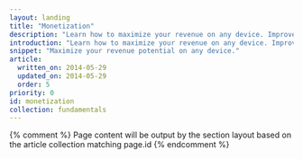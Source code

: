 ```yaml
---
layout: landing
title: "Monetization"
description: "Learn how to maximize your revenue on any device. Improve user experience and get paid."
introduction: "Learn how to maximize your revenue on any device. Improve user experience and get paid."
snippet: "Maximize your revenue potential on any device."
article:
  written_on: 2014-05-29
  updated_on: 2014-05-29
  order: 5
priority: 0
id: monetization
collection: fundamentals
---
```


{% comment %}
Page content will be output by the section layout based on the article collection matching page.id
{% endcomment %}

